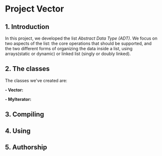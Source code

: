 # Project Vector

## 1. Introduction

In this project, we developed the list *Abstract Data Type (ADT)*. We focus on two aspects of the list: the core operations that should be supported, and the two different forms of organizing the data inside a list, using arrays(static or dynamic) or linked list (singly or doubly linked).

## 2. The classes

The classes we've created are:

**- Vector:**
  
**- MyIterator:**

## 3. Compiling

## 4. Using

## 5. Authorship

